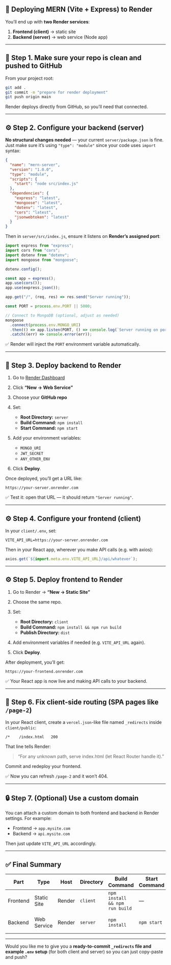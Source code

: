 ## 🚀 Deploying MERN (Vite + Express) to Render

You’ll end up with **two Render services**:

1. **Frontend (client)** → static site
2. **Backend (server)** → web service (Node app)

---

## 🧩 Step 1. Make sure your repo is clean and pushed to GitHub

From your project root:

```bash
git add .
git commit -m "prepare for render deployment"
git push origin main
```

Render deploys directly from GitHub, so you’ll need that connected.

---

## ⚙️ Step 2. Configure your backend (server)

**No structural changes needed** — your current `server/package.json` is fine.
Just make sure it’s using `"type": "module"` since your code uses `import` syntax:

```json
{
  "name": "mern-server",
  "version": "1.0.0",
  "type": "module",
  "scripts": {
    "start": "node src/index.js"
  },
  "dependencies": {
    "express": "latest",
    "mongoose": "latest",
    "dotenv": "latest",
    "cors": "latest",
    "jsonwebtoken": "latest"
  }
}
```

Then in `server/src/index.js`, ensure it listens on **Render’s assigned port**:

```js
import express from "express";
import cors from "cors";
import dotenv from "dotenv";
import mongoose from "mongoose";

dotenv.config();

const app = express();
app.use(cors());
app.use(express.json());

app.get("/", (req, res) => res.send("Server running"));

const PORT = process.env.PORT || 5000;

// Connect to MongoDB (optional, adjust as needed)
mongoose
  .connect(process.env.MONGO_URI)
  .then(() => app.listen(PORT, () => console.log(`Server running on port ${PORT}`)))
  .catch((err) => console.error(err));
```

✅ Render will inject the `PORT` environment variable automatically.

---

## 🧰 Step 3. Deploy backend to Render

1. Go to [Render Dashboard](https://render.com)
2. Click **“New → Web Service”**
3. Choose your **GitHub repo**
4. Set:

   * **Root Directory:** `server`
   * **Build Command:** `npm install`
   * **Start Command:** `npm start`
5. Add your environment variables:

   * `MONGO_URI`
   * `JWT_SECRET`
   * `ANY_OTHER_ENV`
6. Click **Deploy**.

Once deployed, you’ll get a URL like:

```
https://your-server.onrender.com
```

✅ Test it: open that URL — it should return `"Server running"`.

---

## ⚙️ Step 4. Configure your frontend (client)

In your `client/.env`, set:

```
VITE_API_URL=https://your-server.onrender.com
```

Then in your React app, wherever you make API calls (e.g. with axios):

```js
axios.get(`${import.meta.env.VITE_API_URL}/api/whatever`);
```

---

## ⚙️ Step 5. Deploy frontend to Render

1. Go to Render → **“New → Static Site”**
2. Choose the same repo.
3. Set:

   * **Root Directory:** `client`
   * **Build Command:** `npm install && npm run build`
   * **Publish Directory:** `dist`
4. Add environment variables if needed (e.g. `VITE_API_URL` again).
5. Click **Deploy**.

After deployment, you’ll get:

```
https://your-frontend.onrender.com
```

✅ Your React app is now live and making API calls to your backend.

---

## 🧭 Step 6. Fix client-side routing (SPA pages like `/page-2`)

In your React client, create a `vercel.json`-like file named `_redirects` inside `client/public`:

```
/*    /index.html   200
```

That line tells Render:

> “For any unknown path, serve index.html (let React Router handle it).”

Commit and redeploy your frontend.

✅ Now you can refresh `/page-2` and it won’t 404.

---

## 🔒 Step 7. (Optional) Use a custom domain

You can attach a custom domain to both frontend and backend in Render settings.
For example:

* Frontend → `app.mysite.com`
* Backend → `api.mysite.com`

Then just update `VITE_API_URL` accordingly.

---

## ✅ Final Summary

| Part     | Type        | Host   | Directory | Build Command                  | Start Command | Notes                  |
| -------- | ----------- | ------ | --------- | ------------------------------ | ------------- | ---------------------- |
| Frontend | Static Site | Render | `client`  | `npm install && npm run build` | —             | Add `_redirects` file  |
| Backend  | Web Service | Render | `server`  | `npm install`                  | `npm start`   | Expects `PORT` env var |

---

Would you like me to give you a **ready-to-commit `_redirects` file and example `.env` setup** (for both client and server) so you can just copy-paste and push?
